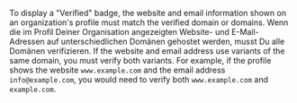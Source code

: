 To display a "Verified" badge, the website and email information shown on an organization's profile must match the verified domain or domains. Wenn die im Profil Deiner Organisation angezeigten Website- und E-Mail-Adressen auf unterschiedlichen Domänen gehostet werden, musst Du alle Domänen verifizieren. If the website and email address use variants of the same domain, you must verify both variants. For example, if the profile shows the website `www.example.com` and the email address `info@example.com`, you would need to verify both `www.example.com` and `example.com`.